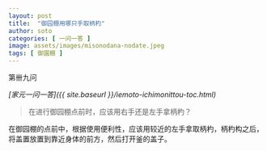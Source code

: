 ```yaml
---
layout: post
title:  "御园棚用哪只手取柄杓"
author: soto
categories: [ 一问一答 ]
image: assets/images/misonodana-nodate.jpeg
tags: [ 御園棚 ]
---
```


第卌九问

*[家元一问一答]({{ site.baseurl }}/iemoto-ichimonittou-toc.html)*

> 在进行御园棚点前时，应该用右手还是左手拿柄杓？

在御园棚的点前中，根据使用便利性，应该用较近的左手拿取柄杓，柄杓构之后，将盖置放置到靠近身体的前方，然后打开釜的盖子。
